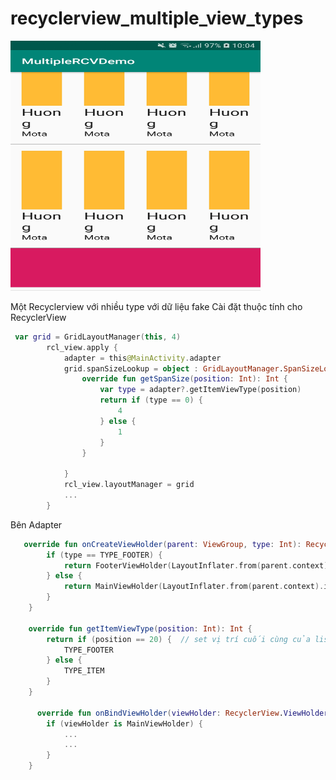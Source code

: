 # recyclerview_multiple_view_types

<img src="Screenshot_20190426-100409_MultipleRCVDemo.jpg" width="400" height="400" alt="Demo"/>

Một Recyclerview với nhiều type với dữ liệu fake
  Cài đặt thuộc tính cho RecyclerView
```kotlin
 var grid = GridLayoutManager(this, 4)
        rcl_view.apply {
            adapter = this@MainActivity.adapter
            grid.spanSizeLookup = object : GridLayoutManager.SpanSizeLookup() {
                override fun getSpanSize(position: Int): Int {
                    var type = adapter?.getItemViewType(position)
                    return if (type == 0) {
                        4
                    } else {
                        1
                    }
                }

            }
            rcl_view.layoutManager = grid
            ...
        }
```

  Bên Adapter
```kotlin
   override fun onCreateViewHolder(parent: ViewGroup, type: Int): RecyclerView.ViewHolder {
        if (type == TYPE_FOOTER) {
            return FooterViewHolder(LayoutInflater.from(parent.context).inflate(R.layout.footer_view, parent, false))
        } else {
            return MainViewHolder(LayoutInflater.from(parent.context).inflate(R.layout.item_list, parent, false))
        }
    }

    override fun getItemViewType(position: Int): Int {
        return if (position == 20) {  // set vị trí cuối cùng của list
            TYPE_FOOTER
        } else {
            TYPE_ITEM
        }
    }
    
      override fun onBindViewHolder(viewHolder: RecyclerView.ViewHolder, position: Int) {
        if (viewHolder is MainViewHolder) {
            ...
            ...
        }
    }
```    
    
